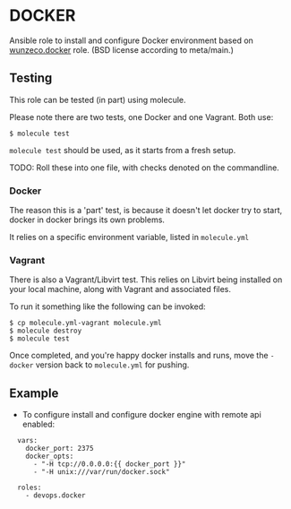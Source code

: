 DOCKER
======

Ansible role to install and configure Docker environment based on [wunzeco.docker](https://github.com/wunzeco/ansible-docker) role. (BSD license according to meta/main.)

## Testing

This role can be tested (in part) using molecule.

Please note there are two tests, one Docker and one Vagrant. Both use:

```
$ molecule test
```

`molecule test` should be used, as it starts from a fresh setup.

TODO: Roll these into one file, with checks denoted on the commandline. 

### Docker

The reason this is a 'part' test, is because it doesn't let docker try to start, docker in docker brings its own problems.

It relies on a specific environment variable, listed in `molecule.yml`

### Vagrant

There is also a Vagrant/Libvirt test. This relies on Libvirt being installed on your local machine, along with Vagrant and associated files.

To run it something like the following can be invoked:

```
$ cp molecule.yml-vagrant molecule.yml
$ molecule destroy
$ molecule test
```

Once completed, and you're happy docker installs and runs, move the `-docker` version back to `molecule.yml` for pushing.

## Example

- To configure install and configure docker engine with remote api enabled:

```
  vars:
    docker_port: 2375
    docker_opts:
      - "-H tcp://0.0.0.0:{{ docker_port }}"
      - "-H unix:///var/run/docker.sock"

  roles:
    - devops.docker
```
